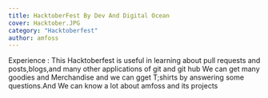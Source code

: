 ```yaml
---
title: HacktoberFest By Dev And Digital Ocean
cover: Hacktober.JPG
category: "Hacktoberfest"
author: amfoss
---
```

Experience : This Hacktoberfest is useful in learning about pull requests and posts,blogs,and many other applications of git and git hub
We can get many goodies and Merchandise and we can gget T;shirts by answering some questions.And We can know a lot about amfoss and its projects
